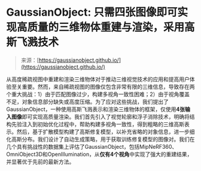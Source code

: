 <!--yml

category: 未分类

date: 2024-05-27 15:03:23

-->

# GaussianObject: 只需四张图像即可实现高质量的三维物体重建与渲染，采用高斯飞溅技术

> 来源：[https://gaussianobject.github.io/](https://gaussianobject.github.io/)

从高度稀疏视图中重建和渲染三维物体对于推动三维视觉技术的应用和提高用户体验至关重要。然而，来自稀疏视图的图像仅包含非常有限的三维信息，导致存在两个重大挑战：1）由于匹配图像过少，构建多视角一致性困难；2）由于视角覆盖不足，对象信息部分缺失或高度压缩。为了应对这些挑战，我们提出了GaussianObject，一种使用高斯飞溅表示和渲染三维物体的框架，仅使用**4张输入图像**即可实现高质量渲染。我们首先引入了视觉轮廓和浮子消除技术，明确将结构先验注入到初始优化过程中，帮助构建多视角一致性，得到粗略的三维高斯表示。然后，基于扩散模型构建了高斯修复模型，以补充省略的对象信息，进一步细化高斯分布。我们设计了自动生成策略，用于获取训练修复模型的图像对。我们在几个具有挑战性的数据集上评估了GaussianObject，包括MipNeRF360、OmniObject3D和OpenIllumination，从**仅有4个视角**中实现了强大的重建结果，并显著优于先前的最新方法。
